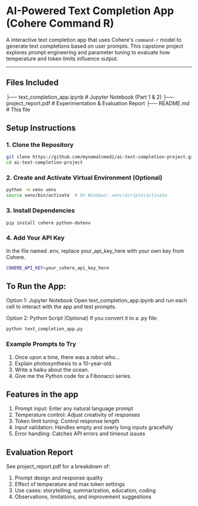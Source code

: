 # AI-Powered Text Completion App (Cohere Command R)

A interactive text completion app that uses Cohere's `command-r` model to generate text completions based on user prompts. This capstone project explores prompt engineering and parameter tuning to evaluate how temperature and token limits influence output.

---

## Files Included

├── text_completion_app.ipynb # Jupyter Notebook (Part 1 & 2)
├── project_report.pdf # Experimentation & Evaluation Report
├── README.md # This file


## Setup Instructions

### 1. Clone the Repository


```bash
git clone https://github.com/mynamalneedi/ai-text-completion-project.git
cd ai-text-completion-project
```

### 2. Create and Activate Virtual Environment (Optional)

```bash
python -m venv venv
source venv/bin/activate  # On Windows: venv\Scripts\activate
```
### 3. Install Dependencies
```bash
pip install cohere python-dotenv
```
### 4.  Add Your API Key
In the file named .env,  replace your_api_key_here with your own key from Cohere.
```bash
COHERE_API_KEY=your_cohere_api_key_here
```

##  To Run the App: 
Option 1: Jupyter Notebook
Open text_completion_app.ipynb and run each cell to interact with the app and test prompts.

Option 2: Python Script (Optional)
If you convert it to a .py file:
```bash
python text_completion_app.py
```
### Example Prompts to Try
1. Once upon a time, there was a robot who…
2. Explain photosynthesis to a 10-year-old.
3. Write a haiku about the ocean.
4. Give me the Python code for a Fibonacci series.

## Features in the app
1. Prompt input: Enter any natural language prompt
2. Temperature control: Adjust creativity of responses
3. Token limit tuning: Control response length
4. Input validation: Handles empty and overly long inputs gracefully
5. Error handling: Catches API errors and timeout issues

## Evaluation Report
See project_report.pdf for a breakdown of:
1. Prompt design and response quality
2. Effect of temperature and max token settings
3. Use cases: storytelling, summarization, education, coding
4. Observations, limitations, and improvement suggestions
